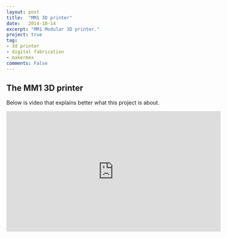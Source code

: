 ```yaml
---
layout: post
title:  "MM1 3D printer"
date:   2014-10-14
excerpt: "MM1 Modular 3D printer."
project: true
tag:
- 3d printer
- digital fabrication
- makermex
comments: False
---
```


## The MM1 3D printer

Below is video that explains better what this project is about.

<iframe width="560" height="315" src="https://v.kickstarter.com/1601084977_4aaac1c71eb1b318b0a02a4e879db0a43c44897e/projects/1229328/video-447260-h264_high.mp4" frameborder="0" allowfullscreen></iframe>
